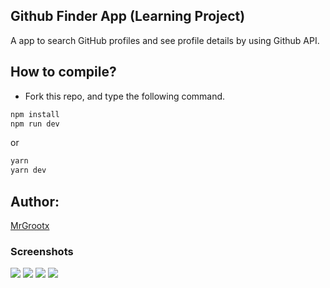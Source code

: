 ## Github Finder App (Learning Project)

A app to search GitHub profiles and see profile details by using Github API.


## How to compile?

- Fork this repo, and type the following command.

```bash
npm install
npm run dev
```

or

```bash
yarn
yarn dev
```

## Author:

[MrGrootx](https://github.com/MrGrootx/)


### Screenshots
<img src="https://media.discordapp.net/attachments/1051517145860821044/1198934917699096646/image.png?ex=65c0b627&is=65ae4127&hm=1d124047ce7649f41c331507fc45685d13d81f0ee3656e2ce8cf17427263de0e&=&format=webp&quality=lossless&width=1360&height=676"/>
<img src="https://media.discordapp.net/attachments/1051517145860821044/1198934988343738368/image.png?ex=65c0b638&is=65ae4138&hm=3d6ea72d5578c6123fe554961b49ec234205d89cd6a23a84c950f351b2ec4388&=&format=webp&quality=lossless&width=1324&height=675"/>
<img src="https://media.discordapp.net/attachments/1051517145860821044/1198935046216761427/image.png?ex=65c0b646&is=65ae4146&hm=ae4b6ef0ad47e3bedcb4a17785148ec1e468870b092d639d755caecc534a1074&=&format=webp&quality=lossless&width=1350&height=676"/>
<img src="https://media.discordapp.net/attachments/1051517145860821044/1198935084493967410/image.png?ex=65c0b64f&is=65ae414f&hm=f0988b36c1ffe53a924b4205c4dcd3a8a1b799da8b9e262ac4a80cd1e17faa65&=&format=webp&quality=lossless&width=1440&height=637"/>
